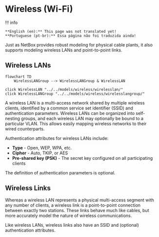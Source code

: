 # Wireless (Wi-Fi)

!!! info

    **English (en):** This page was not translated yet!
    **Portuguese (pt-br):** Essa página não foi traduzida ainda!

Just as NetBox provides robust modeling for physical cable plants, it also supports modeling wireless LANs and point-to-point links.

## Wireless LANs

```mermaid
flowchart TD
    WirelessLANGroup --> WirelessLANGroup & WirelessLAN

click WirelessLAN "../../models/wireless/wirelesslan/"
click WirelessLANGroup "../../models/wireless/wirelesslangroup/"
```

A wireless LAN is a multi-access network shared by multiple wireless clients, identified by a common service set identifier (SSID) and authentication parameters. Wireless LANs can be organized into self-nesting groups, and each wireless LAN may optionally be bound to a particular VLAN. This allows easily mapping wireless networks to their wired counterparts.

Authentication attributes for wireless LANs include:

* **Type** - Open, WEP, WPA, etc.
* **Cipher** - Auto, TKIP, or AES
* **Pre-shared key (PSK)** - The secret key configured on all participating clients

The definition of authentication parameters is optional.

## Wireless Links

Whereas a wireless LAN represents a physical multi-access segment with any number of clients, a wireless link is a point-to-point connection between exactly two stations. These links behave much like cables, but more accurately model the nature of wireless communications.

Like wireless LANs, wireless links also have an SSID and (optional) authentication attributes.